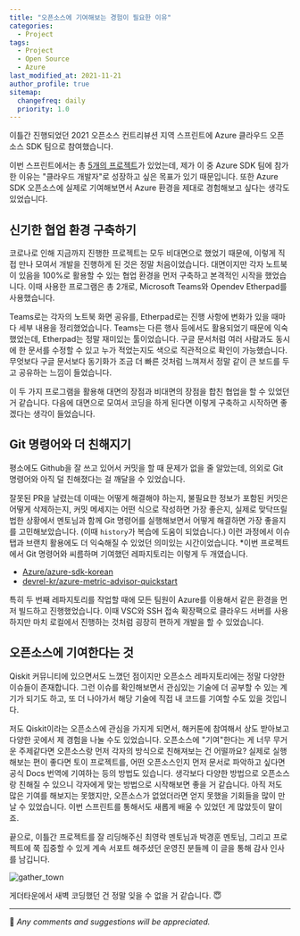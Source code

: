 ```yaml
---
title: "오픈소스에 기여해보는 경험이 필요한 이유"
categories:
  - Project
tags:
  - Project
  - Open Source
  - Azure
last_modified_at: 2021-11-21
author_profile: true
sitemap:
  changefreq: daily
  priority: 1.0
---
```


이틀간 진행되었던 2021 오픈소스 컨트리뷰션 지역 스프린트에 Azure 클라우드 오픈소스 SDK 팀으로 참여했습니다.

이번 스프린트에서는 총 [5개의 프로젝트](https://sumptuous-zoo-085.notion.site/2021-880d0bf098284b1083573fc1117ce25c)가 있었는데,
제가 이 중 Azure SDK 팀에 참가한 이유는 "클라우드 개발자"로 성장하고 싶은 목표가 있기 때문입니다.
또한 Azure SDK 오픈소스에 실제로 기여해보면서 Azure 환경을 제대로 경험해보고 싶다는 생각도 있었습니다.

## 신기한 협업 환경 구축하기

코로나로 인해 지금까지 진행한 프로젝트는 모두 비대면으로 했었기 때문에, 이렇게 직접 만나 모여서 개발을 진행하게 된 것은 정말 처음이었습니다.
대면이지만 각자 노트북이 있음을 100%로 활용할 수 있는 협업 환경을 먼저 구축하고 본격적인 시작을 했었습니다.
이때 사용한 프로그램은 총 2개로, Microsoft Teams와 Opendev Etherpad를 사용했습니다.

Teams로는 각자의 노트북 화면 공유를, Etherpad로는 진행 사항에 변화가 있을 때마다 세부 내용을 정리했었습니다.
Teams는 다른 행사 등에서도 활용되었기 때문에 익숙했었는데, Etherpad는 정말 재미있는 툴이었습니다.
구글 문서처럼 여러 사람과도 동시에 한 문서를 수정할 수 있고 누가 적었는지도 색으로 직관적으로 확인이 가능했습니다.
무엇보다 구글 문서보다 동기화가 조금 더 빠른 것처럼 느껴져서 정말 같이 큰 보드를 두고 공유하는 느낌이 들었습니다.

이 두 가지 프로그램을 활용해 대면의 장점과 비대면의 장점을 합친 협업을 할 수 있었던 거 같습니다.
다음에 대면으로 모여서 코딩을 하게 된다면 이렇게 구축하고 시작하면 좋겠다는 생각이 들었습니다.

## Git 명령어와 더 친해지기

평소에도 Github을 잘 쓰고 있어서 커밋을 할 때 문제가 없을 줄 알았는데, 의외로 Git 명령어와 아직 덜 친해졌다는 걸 깨달을 수 있었습니다.

잘못된 PR을 날렸는데 이때는 어떻게 해결해야 하는지, 불필요한 정보가 포함된 커밋은 어떻게 삭제하는지,
커밋 메세지는 어떤 식으로 작성하면 가장 좋은지, 실제로 맞닥뜨릴 법한 상황에서 멘토님과 함께 Git 명령어를 실행해보면서
어떻게 해결하면 가장 좋을지를 고민해보았습니다.
(이때 `history`가 복습에 도움이 되었습니다.)
이런 과정에서 이슈 탭과 브랜치 활용에도 더 익숙해질 수 있었던 의미있는 시간이었습니다.
*이번 프로젝트에서 Git 명령어와 씨름하며 기여했던 레파지토리는 이렇게 두 개였습니다.

- [Azure/azure-sdk-korean](https://github.com/Azure/azure-sdk-korean)
- [devrel-kr/azure-metric-advisor-quickstart](https://github.com/devrel-kr/azure-metric-advisor-quickstart)

특히 두 번째 레파지토리를 작업할 때에 모든 팀원이 Azure를 이용해서 같은 환경을 먼저 빌드하고 진행했었습니다.
이때 VSC와 SSH 접속 확장팩으로 클라우드 서버를 사용하지만 마치 로컬에서 진행하는 것처럼 굉장히 편하게 개발을 할 수 있었습니다. 

## 오픈소스에 기여한다는 것

Qiskit 커뮤니티에 있으면서도 느꼈던 점이지만 오픈소스 레파지토리에는 정말 다양한 이슈들이 존재합니다.
그런 이슈를 확인해보면서 관심있는 기술에 더 공부할 수 있는 계기가 되기도 하고, 또 더 나아가서
해당 기술에 직접 내 코드를 기여할 수도 있을 것입니다.

저도 Qiskit이라는 오픈소스에 관심을 가지게 되면서, 해커톤에 참여해서 상도 받아보고 다양한 곳에서 제 경험을 나눌 수도 있었습니다.
오픈소스에 "기여"한다는 게 너무 무거운 주제같다면 오픈소스랑 먼저 각자의 방식으로 친해져보는 건 어떨까요?
실제로 실행해보는 편이 좋다면 토이 프로젝트를, 어떤 오픈소스인지 먼저 문서로 파악하고 싶다면 공식 Docs 번역에 기여하는 등의 방법도 있습니다.
생각보다 다양한 방법으로 오픈소스랑 친해질 수 있으니 각자에게 맞는 방법으로 시작해보면 좋을 거 같습니다.
아직 저도 많은 기여를 해보지는 못했지만, 오픈소스가 없었더라면 얻지 못했을 기회들을 많이 만날 수 있었습니다.
이번 스프린트를 통해서도 새롭게 배울 수 있었던 게 많았듯이 말이죠.

끝으로, 이틀간 프로젝트를 잘 리딩해주신 최영락 멘토님과 박경훈 멘토님,
그리고 프로젝트에 쭉 집중할 수 있게 계속 서포트 해주셨던 운영진 분들께 이 글을 통해 감사 인사를 남깁니다.

![gather_town](https://user-images.githubusercontent.com/62553200/142761460-0826adcc-ad6d-4c96-a394-79d01ad24ea9.jpg)

게더타운에서 새벽 코딩했던 건 정말 잊을 수 없을 거 같습니다. 😇

---

💬 _Any comments and suggestions will be appreciated._
